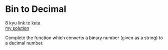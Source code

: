 # Bin to Decimal
8 kyu
[link to kata](https://www.codewars.com/kata/55c45be3b2079eccff00010f/train/javascript)
<br>
[my solution](./kata.js)

Complete the function which converts a binary number (given as a string) to a decimal number.